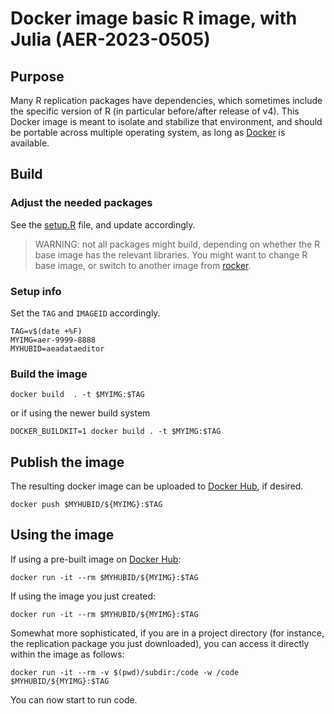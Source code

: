# Docker image basic R image, with Julia (AER-2023-0505)

## Purpose

Many R replication packages have dependencies, which sometimes include the specific version of R (in particular before/after release of v4).
This Docker image is meant to isolate and stabilize that environment, and should be portable across
multiple operating system, as long as [Docker](https://docker.com) is available.

## Build

### Adjust the needed packages

See the [setup.R](setup.R) file, and update accordingly.

> WARNING: not all packages might build, depending on whether the R base image has the relevant libraries. You might want to change R base image, or switch to another image from [rocker](https://hub.docker.com/u/rocker).

### Setup info

Set the `TAG` and `IMAGEID` accordingly.

```
TAG=v$(date +%F)
MYIMG=aer-9999-8888
MYHUBID=aeadataeditor
```
### Build the image

```
docker build  . -t $MYIMG:$TAG
```
or if using the newer build system 
```
DOCKER_BUILDKIT=1 docker build . -t $MYIMG:$TAG
```

## Publish the image

The resulting docker image can be uploaded to [Docker Hub](https://hub.docker.com/), if desired.

```
docker push $MYHUBID/${MYIMG}:$TAG
```

## Using the image

If using a pre-built image on [Docker Hub](https://hub.docker.com/repository/docker/larsvilhuber/):

```
docker run -it --rm $MYHUBID/${MYIMG}:$TAG
```

If using the image you just created:

```
docker run -it --rm $MYHUBID/${MYIMG}:$TAG
```

Somewhat more sophisticated, if you are in a project directory (for instance, the replication package you just downloaded), you can access it directly within the image as follows:

```
docker run -it --rm -v $(pwd)/subdir:/code -w /code $MYHUBID/${MYIMG}:$TAG
```


You can now start to run code.

